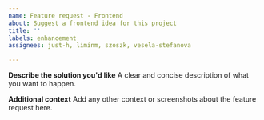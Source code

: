 ```yaml
---
name: Feature request - Frontend
about: Suggest a frontend idea for this project
title: ''
labels: enhancement
assignees: just-h, liminm, szoszk, vesela-stefanova

---
```


**Describe the solution you'd like**
A clear and concise description of what you want to happen.

**Additional context**
Add any other context or screenshots about the feature request here.
